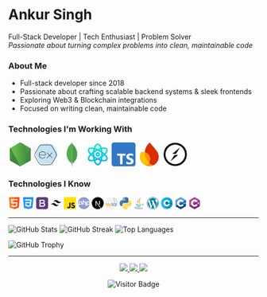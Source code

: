    # Ankur Singh
  <p>
    Full-Stack Developer | Tech Enthusiast | Problem Solver<br>
    <em>Passionate about turning complex problems into clean, maintainable code</em>
  </p>





### About Me

- Full-stack developer since 2018
- Passionate about crafting scalable backend systems & sleek frontends
- Exploring Web3 & Blockchain integrations
- Focused on writing clean, maintainable code



<div>
<span align="left">
  
  
### Technologies I'm Working With
  <img src="./images/node-js.png" width="48" title="Node.js" />
  <img src="./images/Express-js.png" width="48" title="Express.js" />
  <img src="./images/mongodb.svg" width="48" title="MongoDB" />
  <img src="./images/science.png" width="48" title="React / React Native" />
  <img src="./images/typescript.png" width="48" title="TypeScript" />
  <img src="./images/firebase.png" width="48" title="Firebase" />
  <img src="./images/socket.io.png" width="48" title="Socket.IO" />
</span>

<span align="left">
  
### Technologies I Know
  <img src="./images/html.png" width="24" title="HTML" />
  <img src="./images/css-3.png" width="24" title="CSS" />
  <img src="./images/bootstrap.png" width="24" title="Bootstrap" />
  <img src="./images/tailwind-css.svg" width="24" title="Tailwind CSS" />
  <img src="./images/js.png" width="24" title="JavaScript" />
  <img src="./images/php.png" width="24" title="PHP" />
  <img src="./images/next-js.svg" width="24" title="Next.js" />
  <img src="./images/mysql.png" width="24" title="MySQL" />
  <img src="./images/python.png" width="24" title="Python" />
  <img src="./images/java.png" width="24" title="Java" />
  <img src="./images/wordpress.png" width="24" title="WordPress" />
  <img src="./images/letter-c.png" width="24" title="C" />
  <img src="./images/c-.png" width="24" title="C++" />
  <img src="./images/c-sharp.png" width="24" title="C#" />
</span>
</div>

---

<p align="left">
  <img src="https://github-readme-stats.vercel.app/api?username=ankursingh0313&show_icons=true&theme=gotham" height="120" alt="GitHub Stats" />
  <img src="https://github-readme-streak-stats.herokuapp.com/?user=ankursingh0313&theme=gotham" height="120" alt="GitHub Streak" />
  <img src="https://github-readme-stats.vercel.app/api/top-langs/?username=ankursingh0313&layout=compact&theme=gotham" height="120" alt="Top Languages" />
</p>

<p align="left">
    <img src="https://github-profile-trophy.vercel.app/?username=ankursingh0313&theme=onestar&title=Experience,Commits,Repositories,Issues,Reviews,PullRequest" alt="GitHub Trophy" height="100" />
</p>
<!--   <p align="left">
  <img src="https://github-readme-activity-graph.vercel.app/graph?username=ankursingh0313&theme=gotham" height="150" alt="GitHub Contribution Graph (fallback)" />
</p> -->

---

<p align="center">
<a href="https://www.linkedin.com/in/ankur-singh-874820353" target="_blank">
  <img src="https://img.shields.io/badge/LinkedIn-0077B5?style=for-the-badge&logo=linkedin&logoColor=white" />
</a>

<a href="mailto:ankursingh0313@gmail.com">  
  <img src="https://img.shields.io/badge/Gmail-red?style=for-the-badge&logo=gmail&logoColor=white" />
</a>

<a href="" target="_blank">
  <img src="https://img.shields.io/badge/Portfolio-Soon...-grayblue?style=for-the-badge&logo=torbrowser&logoColor=white" />
</a>
</p>

<p align="center">
  <img src="https://visitor-badge.laobi.icu/badge?page_id=ankursingh0313.ankursingh0313" alt="Visitor Badge" />
</p>

